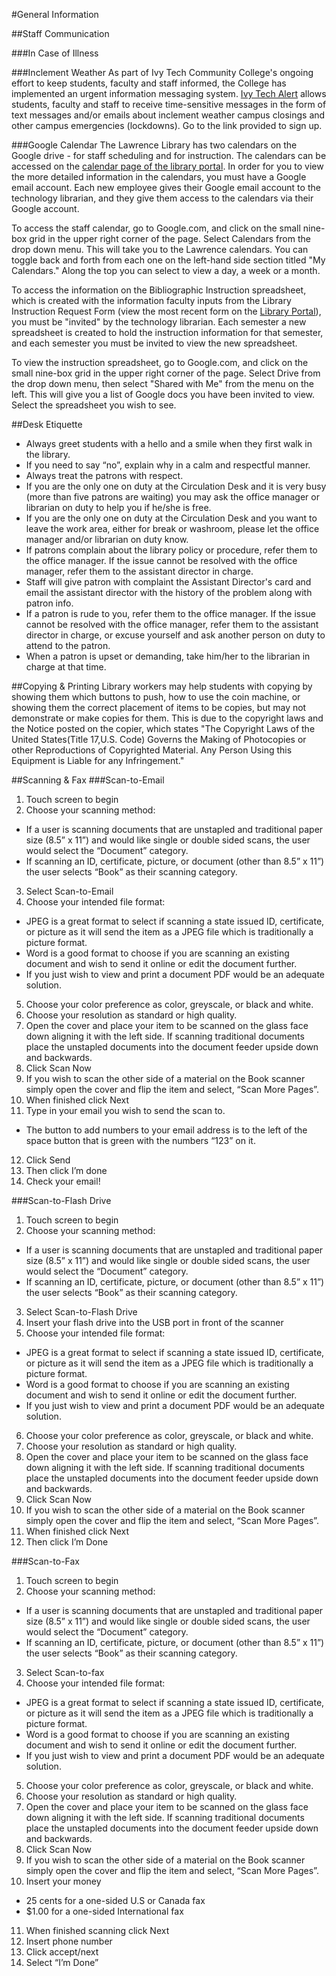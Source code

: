 #General Information
 
##Staff Communication
 
###In Case of Illness
 
###Inclement Weather
 As part of Ivy Tech Community College's ongoing effort to keep students, faculty and staff informed, the College has implemented an urgent information messaging system. [Ivy Tech Alert](https://www.ivytech.edu/alert/) allows students, faculty and staff to receive time-sensitive messages in the form of text messages and/or emails about inclement weather campus closings and other campus emergencies (lockdowns).  Go to the link provided to sign up.
 
###Google Calendar
The Lawrence Library has two calendars on the Google drive - for staff scheduling and for instruction.  The calendars can be accessed on the [calendar page of the library portal](https://sites.google.com/site/lawrencelibraryhomepage/calendars).  In order for you to view the more detailed information in the calendars, you must have a Google email account.  Each new employee gives their Google email account to the technology librarian, and they give them access to the calendars via their Google account.  

To access the staff calendar, go to Google.com, and click on the small nine-box grid in the upper right corner of the page.  Select Calendars from the drop down menu.  This will take you to the Lawrence calendars.  You can toggle back and forth from each one on the left-hand side section titled "My Calendars."  Along the top you can select to view a day, a week or a month.  

To access the information on the Bibliographic Instruction spreadsheet, which is created with the information faculty inputs from the Library Instruction Request Form (view the most recent form on the [Library Portal](https://sites.google.com/site/lawrencelibraryhomepage/library-links-1)), you must be "invited" by the technology librarian.  Each semester a new spreadsheet is created to hold the instruction information for that semester, and each semester you must be invited to view the new spreadsheet.  

To view the instruction spreadsheet, go to Google.com, and click on the small nine-box grid in the upper right corner of the page.  Select Drive from the drop down menu, then select "Shared with Me" from the menu on the left.  This will give you a list of Google docs you have been invited to view.  Select the spreadsheet you wish to see.  

##Desk Etiquette
- Always greet students with a hello and a smile when they first walk in the library.
- If you need to say “no”, explain why in a calm and respectful manner.
- Always treat the patrons with respect.
- If you are the only one on duty at the Circulation Desk and it is very busy (more than five patrons are waiting) you may ask the office manager or librarian on duty to help you if he/she is free. 
- If you are the only one on duty at the Circulation Desk and you want to leave the work area, either for break or washroom, please let the office manager and/or librarian on duty know. 
- If patrons complain about the library policy or procedure, refer them to the office manager.  If the issue cannot be resolved with the office manager, refer them to the assistant director in charge. 
- Staff will give patron with complaint the Assistant Director's card and email the assistant director with the history of the problem along with patron info.
- If a patron is rude to you, refer them to the office manager.  If the issue cannot be resolved with the office manager, refer them to the assistant director in charge, or excuse yourself and ask another person on duty to attend to the patron.
- When a patron is upset or demanding, take him/her to the librarian in charge at that time.

##Copying & Printing
Library workers may help students with copying by showing them which buttons to push, how to use the coin machine, or showing them the correct placement of items to be copies, but may not demonstrate or make copies for them.  This is due to the copyright laws and the Notice posted on the copier, which states "The Copyright Laws of the United States(Title 17,U.S. Code) Governs the Making of Photocopies or other Reproductions of Copyrighted Material.  Any Person Using this Equipment is Liable for any Infringement."

##Scanning & Fax
###Scan-to-Email
1. Touch screen to begin
2. Choose your scanning method:
 - If a user is scanning documents that are unstapled and traditional paper size (8.5” x 11”) and would like single or double sided scans, the user would select the “Document” category.
 - If scanning an ID, certificate, picture, or document (other than 8.5” x 11”) the user selects “Book” as their scanning category.
3. Select Scan-to-Email
4. Choose your intended file format:
 - JPEG is a great format to select if scanning a state issued ID, certificate, or picture as it will send the item as a JPEG file which is traditionally a picture format.
 - Word is a good format to choose if you are scanning an existing document and wish to send it online or edit the document further.
 - If you just wish to view and print a document PDF would be an adequate solution.
5. Choose your color preference as color, greyscale, or black and white.
6. Choose your resolution as standard or high quality.
7. Open the cover and place your item to be scanned on the glass face down aligning it with the left side. If scanning traditional documents place the unstapled documents into the document feeder upside down and backwards.
8. Click Scan Now
9. If you wish to scan the other side of a material on the Book scanner simply open the cover and flip the item and select, “Scan More Pages”.
10. When finished click Next
11. Type in your email you wish to send the scan to.
 - The button to add numbers to your email address is to the left of the space button that is green with the numbers “123” on it.
12. Click Send
13. Then click I’m done
14. Check your email!

###Scan-to-Flash Drive
1. Touch screen to begin
2. Choose your scanning method:
 - If a user is scanning documents that are unstapled and traditional paper size (8.5” x 11”) and would like single or double sided scans, the user would select the “Document” category.
 - If scanning an ID, certificate, picture, or document (other than 8.5” x 11”) the user selects “Book” as their scanning category.
3. Select Scan-to-Flash Drive
4. Insert your flash drive into the USB port in front of the scanner
5. Choose your intended file format:
 - JPEG is a great format to select if scanning a state issued ID, certificate, or picture as it will send the item as a JPEG file which is traditionally a picture format.
 - Word is a good format to choose if you are scanning an existing document and wish to send it online or edit the document further.
 - If you just wish to view and print a document PDF would be an adequate solution.
6. Choose your color preference as color, greyscale, or black and white.
7. Choose your resolution as standard or high quality.
8. Open the cover and place your item to be scanned on the glass face down aligning it with the left side. If scanning traditional documents place the unstapled documents into the document feeder upside down and backwards.
9. Click Scan Now
10. If you wish to scan the other side of a material on the Book scanner simply open the cover and flip the item and select, “Scan More Pages”.
11. When finished click Next
12. Then click I’m Done

###Scan-to-Fax
1. Touch screen to begin
2. Choose your scanning method:
 - If a user is scanning documents that are unstapled and traditional paper size (8.5” x 11”) and would like single or double sided scans, the user would select the “Document” category.
 - If scanning an ID, certificate, picture, or document (other than 8.5” x 11”) the user selects “Book” as their scanning category.
3. Select Scan-to-fax
4. Choose your intended file format:
 - JPEG is a great format to select if scanning a state issued ID, certificate, or picture as it will send the item as a JPEG file which is traditionally a picture format.
 - Word is a good format to choose if you are scanning an existing document and wish to send it online or edit the document further.
 - If you just wish to view and print a document PDF would be an adequate solution.
5. Choose your color preference as color, greyscale, or black and white.
6. Choose your resolution as standard or high quality.
7. Open the cover and place your item to be scanned on the glass face down aligning it with the left side. If scanning traditional documents place the unstapled documents into the document feeder upside down and backwards.
8. Click Scan Now
9. If you wish to scan the other side of a material on the Book scanner simply open the cover and flip the item and select, “Scan More Pages”.
10. Insert your money
 - 25 cents for a one-sided U.S or Canada fax
 - $1.00 for a one-sided International fax
11. When finished scanning click Next
12. Insert phone number
13. Click accept/next
14. Select “I’m Done”
